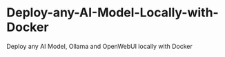 # Deploy-any-AI-Model-Locally-with-Docker
Deploy any AI Model, Ollama and OpenWebUI locally with Docker
